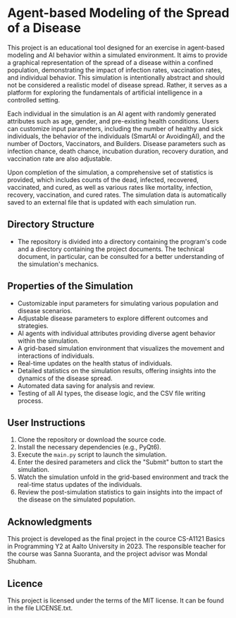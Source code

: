 # Agent-based Modeling of the Spread of a Disease

This project is an educational tool designed for an exercise in agent-based modeling and AI behavior within a simulated environment. It aims to provide a graphical representation of the spread of a disease within a confined population, demonstrating the impact of infection rates, vaccination rates, and individual behavior. This simulation is intentionally abstract and should not be considered a realistic model of disease spread. Rather, it serves as a platform for exploring the fundamentals of artificial intelligence in a controlled setting.

Each individual in the simulation is an AI agent with randomly generated attributes such as age, gender, and pre-existing health conditions. Users can customize input parameters, including the number of healthy and sick individuals, the behavior of the individuals (SmartAI or AvoidingAI), and the number of Doctors, Vaccinators, and Builders. Disease parameters such as infection chance, death chance, incubation duration, recovery duration, and vaccination rate are also adjustable.

Upon completion of the simulation, a comprehensive set of statistics is provided, which includes counts of the dead, infected, recovered, vaccinated, and cured, as well as various rates like mortality, infection, recovery, vaccination, and cured rates. The simulation data is automatically saved to an external file that is updated with each simulation run.

## Directory Structure
- The repository is divided into a directory containing the program's code and a directory containing the project documents. The technical document, in particular, can be consulted for a better understanding of the simulation's mechanics.

## Properties of the Simulation
- Customizable input parameters for simulating various population and disease scenarios.
- Adjustable disease parameters to explore different outcomes and strategies.
- AI agents with individual attributes providing diverse agent behavior within the simulation.
- A grid-based simulation environment that visualizes the movement and interactions of individuals.
- Real-time updates on the health status of individuals.
- Detailed statistics on the simulation results, offering insights into the dynamics of the disease spread.
- Automated data saving for analysis and review.
- Testing of all AI types, the disease logic, and the CSV file writing process.

## User Instructions
1. Clone the repository or download the source code.
2. Install the necessary dependencies (e.g., PyQt6).
3. Execute the `main.py` script to launch the simulation.
4. Enter the desired parameters and click the "Submit" button to start the simulation.
5. Watch the simulation unfold in the grid-based environment and track the real-time status updates of the individuals.
6. Review the post-simulation statistics to gain insights into the impact of the disease on the simulated population.

## Acknowledgments

This project is developed as the final project in the cource CS-A1121 Basics in Programming Y2 at Aalto University in 2023. The responsible teacher for the course was Sanna Suoranta, and the project advisor was Mondal Shubham.

## Licence
This project is licensed under the terms of the MIT license. It can be found in the file LICENSE.txt.
